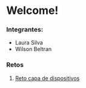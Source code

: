 # Welcome!

### Integrantes:
* Laura Silva 
* Wilson Beltran 

### Retos
1. [Reto capa de dispositivos](https://github.com/Uniandes-MISO/IoT/tree/main/1.%20Capa%20de%20dispositivos/NodeMCU_Luminosidad)
